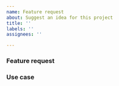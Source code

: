 ```yaml
---
name: Feature request
about: Suggest an idea for this project
title: ''
labels: ''
assignees: ''

---
```


### Feature request

<!-- Please describe the feature request and why you would like to have it -->

### Use case

<!-- Please add a concrete use case to demonstrate how such a feature would add value for the user. If you don't have a use case for your feature, please remove this section (however providing a good use case increases the likelihood to be picked up) -->
